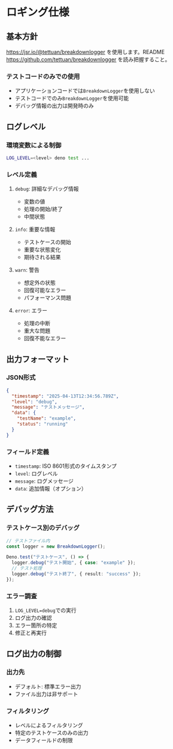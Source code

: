 # ロギング仕様

## 基本方針

https://jsr.io/@tettuan/breakdownlogger を使用します。README
https://github.com/tettuan/breakdownlogger を読み把握すること。

### テストコードのみでの使用

- アプリケーションコードでは`BreakdownLogger`を使用しない
- テストコードでのみ`BreakdownLogger`を使用可能
- デバッグ情報の出力は開発時のみ

## ログレベル

### 環境変数による制御

```bash
LOG_LEVEL=<level> deno test ...
```

### レベル定義

1. `debug`: 詳細なデバッグ情報
   - 変数の値
   - 処理の開始/終了
   - 中間状態

2. `info`: 重要な情報
   - テストケースの開始
   - 重要な状態変化
   - 期待される結果

3. `warn`: 警告
   - 想定外の状態
   - 回復可能なエラー
   - パフォーマンス問題

4. `error`: エラー
   - 処理の中断
   - 重大な問題
   - 回復不能なエラー

## 出力フォーマット

### JSON形式

```json
{
  "timestamp": "2025-04-13T12:34:56.789Z",
  "level": "debug",
  "message": "テストメッセージ",
  "data": {
    "testName": "example",
    "status": "running"
  }
}
```

### フィールド定義

- `timestamp`: ISO 8601形式のタイムスタンプ
- `level`: ログレベル
- `message`: ログメッセージ
- `data`: 追加情報（オプション）

## デバッグ方法

### テストケース別のデバッグ

```typescript
// テストファイル内
const logger = new BreakdownLogger();

Deno.test("テストケース", () => {
  logger.debug("テスト開始", { case: "example" });
  // テスト処理
  logger.debug("テスト終了", { result: "success" });
});
```

### エラー調査

1. `LOG_LEVEL=debug`での実行
2. ログ出力の確認
3. エラー箇所の特定
4. 修正と再実行

## ログ出力の制御

### 出力先

- デフォルト: 標準エラー出力
- ファイル出力は非サポート

### フィルタリング

- レベルによるフィルタリング
- 特定のテストケースのみの出力
- データフィールドの制限
